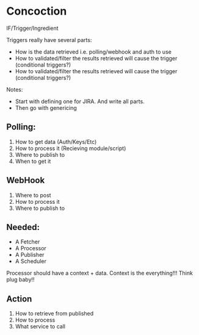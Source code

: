 # Concoction


IF/Trigger/Ingredient


Triggers really have several parts:

- How is the data retrieved i.e. polling/webhook and auth to use
- How to validated/filter the results retrieved will cause the trigger (conditional triggers?)
- How to validated/filter the results retrieved will cause the trigger (conditional triggers?)


Notes:

- Start with defining one for JIRA. And write all parts. 
- Then go with genericing



Polling:
------
1. How to get data (Auth/Keys/Etc) 
3. How to process it (Recieving module/script)
4. Where to publish to
5. When to get it

WebHook
-------
1. Where to post
2. How to process it
3. Where to publish to

Needed:
-------
- A Fetcher 
- A Processor
- A Publisher
- A Scheduler

Processor should have a context + data. Context is the everything!!! Think plug baby!!

Action
-------
1. How to retrieve from published
2. How to process 
3. What service to call
